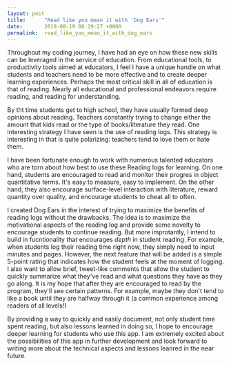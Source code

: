 ```yaml
---
layout: post
title:      "Read like you mean it with 'Dog Ears'"
date:       2018-08-19 08:29:27 +0000
permalink:  read_like_you_mean_it_with_dog_ears
---
```



Throughout my coding journey, I have had an eye on how these new skills can be leveraged in the service of education. From educational tools, to productivity tools aimed at educators, I feel I have a unique handle on what students and teachers need to be more effective and to create deeper learning experiences. Perhaps the most critical skill in all of education is that of reading. Nearly all educational and professional endeavors require reading, and reading for understanding. 

By tht time students get to high school, they have usually formed deep opinions about reading. Teachers constantly trying to change either the amount that kids read or the type of books/literature they read. One interesting strategy I have seen is the use of reading logs. This strategy is interesting in that is quite polarizing: teachers tend to love them or hate them. 

I have been fortunate enough to work with numerous talented educators who are torn about how best to use these Reading logs for learning. On one hand, students are encouraged to read and monitor their progres in object quantitative terms. It's easy to measure, easy to implement. On the other hand, they also encourage surface-level interaction with literature, reward quantity over quality, and encourage students to cheat all to often. 

I created Dog Ears in the interest of trying to maximize the benefits of reading logs without the drawbacks. The idea is to maximize the motivational aspects of the reading log and provide some novelty to encourage students to continue reading. But more improtantly, I intend to build in fucntionality that encourages *depth* in student reading. For example, when students log their reading time right now, they simply need to input minutes and pages. However, the next feature that will be added is a simple 5-point rating that indicates how the student feels at the moment of logging. I also want to allow brief, tweet-like comments that allow the student to quickly summarize what they've read and what questions they have as they go along. It is my hope that after they are encouraged to read by the program, they'll see certain patterns. For example, maybe they don't tend to like a book until they are halfway through it (a common experience among readers of all levels!) 

By providing a way to quickly and easily document, not only student time spent reading, but also lessons learned in doing so, I hope to encourage deeper learning for students who use this app. I am extremely excited about the possibilities of this app in further development and look forward to writing more about the technical aspects and lessons leanred in the near future. 

